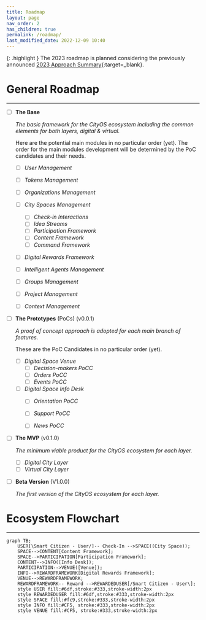 ```yaml
---
title: Roadmap
layout: page
nav_order: 2
has_children: true
permalink: /roadmap/
last_modified_date: 2022-12-09 10:40
---
```


{: .highlight }
The 2023 roadmap is planned considering the previously announced [2023 Approach Summary](https://docs.IM.CITY/2023-approach){:target=_blank}.


# General Roadmap

----------------

- [ ] **The Base**

    _The basic framework for the CityOS ecosystem including the common elements for both layers, digital & virtual._

    Here are the potential main modules in no particular order (yet).
    The order for the main modules development will be determined by the PoC candidates and their needs.    


    - [ ] _User Management_
    - [ ] _Tokens Management_
    - [ ] _Organizations Management_
    - [ ] _City Spaces Management_
      - [ ] _Check-in Interactions_
      - [ ] _Idea Streams_
      - [ ] _Participation Framework_
      - [ ] _Content Framework_
      - [ ] _Command Framework_
    - [ ] _Digital Rewards Framework_
    - [ ] _Intelligent Agents Management_
    - [ ] _Groups Management_
    - [ ] _Project Management_
    - [ ] _Context Management_



- [ ] **The Prototypes** (PoCs) (v0.0.1)

    _A proof of concept approach is adopted for each main branch of features._
    
    These are the PoC Candidates in no particular order (yet).

  - [ ] _Digital Space Venue_
    - [ ] _Decision-makers PoCC_ 
    - [ ] _Orders PoCC_
    - [ ] _Events PoCC_
  - [ ] _Digital Space Info Desk_
    - [ ] _Orientation PoCC_
    - [ ] _Support PoCC_
    - [ ] _News PoCC_


- [ ] **The MVP** (v0.1.0)

    _The minimum viable product for the CityOS ecosystem for each layer._

  - [ ] _Digital City Layer_
  - [ ] _Virtual City Layer_

- [ ] **Beta Version** (V1.0.0)
    
    _The first version of the CityOS ecosystem for each layer._


# Ecosystem Flowchart

----------------

```mermaid
graph TB;
    USER[\Smart Citizen - User/]-- Check-In -->SPACE((City Space));
    SPACE-->CONTENT[Content Framework];
    SPACE-->PARTICIPATION[Participation Framework];
    CONTENT-->INFO([Info Desk]);
    PARTICIPATION-->VENUE([Venue]);
    INFO-->REWARDFRAMEWORK[Digital Rewards Framework];
    VENUE-->REWARDFRAMEWORK;
    REWARDFRAMEWORK-- Reward -->REWARDEDUSER[/Smart Citizen - User\];
    style USER fill:#6df,stroke:#333,stroke-width:2px
    style REWARDEDUSER fill:#6df,stroke:#333,stroke-width:2px
    style SPACE fill:#fc9,stroke:#333,stroke-width:2px
    style INFO fill:#CF5, stroke:#333,stroke-width:2px
    style VENUE fill:#CF5, stroke:#333,stroke-width:2px 
```